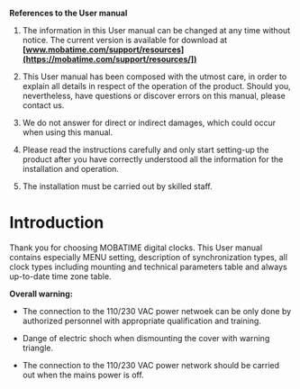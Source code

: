  **References to the User manual**
 
1. The information in this User manual can be changed at any time without notice. The current version is available for download at **[www.mobatime.com/support/resources](https://mobatime.com/support/resources/])**  

2. This User manual has been composed with the utmost care, in order to explain all details in respect of the operation of the product. Should you, nevertheless, have questions or discover errors on this manual, please contact us.  

3. We do not answer for direct or indirect damages, which could occur when using this manual.

4. Please read the instructions carefully and only start setting-up the product after you have correctly understood all the information for the installation and operation.  
5. The installation must be carried out by skilled staff.  


# Introduction

Thank you for choosing MOBATIME digital clocks.
This User manual contains especially MENU setting, description of synchronization types, all clock types including mounting and technical parameters table and always up-to-date time zone table.

**Overall warning:**

* The connection to the 110/230 VAC power netwoek can be only done by authorized personnel with appropriate qualification and training.

* Dange of electric shoch when dismounting the cover with warning triangle.

* The connection to the 110/230 VAC power network should be carried out when the mains power is off.




